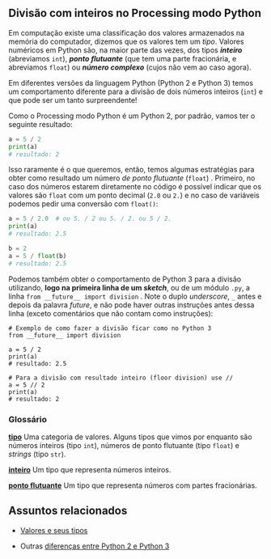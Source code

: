 ## Divisão com inteiros no Processing modo Python

Em computação existe uma classificação dos valores armazenados na memória do computador, dizemos que os valores tem um *tipo*. Valores numéricos em Python são, na maior parte das vezes, dos tipos ***inteiro*** (abreviamos `int`), ***ponto flutuante*** (que tem uma parte fracionária, e abreviamos `float`) ou ***número complexo*** (cujos não vem ao caso agora).

Em diferentes versões da linguagem Python (Python 2 e Python 3) temos um comportamento diferente para a divisão de dois números inteiros (`int`) e que pode ser  um tanto surpreendente!

Como o Processing modo Python é um Python 2, por padrão, vamos ter o seguinte resultado:

```python
a = 5 / 2
print(a)
# resultado: 2 
```

Isso raramente é o que queremos, então, temos algumas estratégias para obter como resultado um número *de ponto flutuante* (`float`) . Primeiro, no caso dos números estarem diretamente no código é possível indicar que os valores são `float` com um ponto decimal (`2.0` ou `2.`)  e no caso de variáveis podemos pedir uma conversão com `float()`:

```python
a = 5 / 2.0  # ou 5. / 2 ou 5. / 2. ou 5 / 2.
print(a)
# resultado: 2.5 

b = 2
a = 5 / float(b)
# resultado: 2.5 

```

Podemos também obter o comportamento de Python 3 para a divisão utilizando, **logo na primeira linha de um *sketch***, ou de um módulo `.py`, a  linha `from __future__ import division` . Note o duplo *underscore*, `_` antes e depois da palavra  *future*, e não pode haver outras instruções antes dessa linha (exceto comentários que não contam como instruções):

```
# Exemplo de como fazer a divisão ficar como no Python 3
from __future__ import division

a = 5 / 2
print(a)
# resultado: 2.5

# Para a divisão com resultado inteiro (floor division) use //
a = 5 // 2
print(a)
# resultado: 2
```

### Glossário

[**tipo**](https://penseallen.github.io/PensePython2e/01-jornada.html#termo:tipo) Uma categoria de valores. Alguns tipos que vimos por enquanto são números inteiros (tipo `int`), números de ponto flutuante (tipo `float`) e *strings* (tipo `str`).

[**inteiro**](https://penseallen.github.io/PensePython2e/01-jornada.html#termo:inteiro) Um tipo que representa números inteiros.

[**ponto flutuante**](https://penseallen.github.io/PensePython2e/01-jornada.html#termo:ponto%20flutuante) Um tipo que representa números com partes fracionárias.

## Assuntos relacionados

+ [Valores e seus tipos](tipagem_py.md)

- Outras [diferenças entre Python 2 e Python 3](futuro.md)

